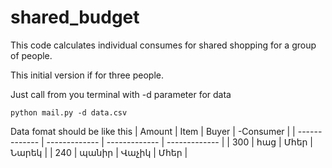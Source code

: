 # shared_budget
This code calculates individual consumes for shared shopping for a group of people.

This initial version if for three people.

Just call from you terminal with -d parameter for data 

`python mail.py -d data.csv`

Data fomat should be like this
| Amount        |    Item       | Buyer         |    -Consumer       |
| ------------- | ------------- | ------------- | -------------      |
| 300           | հաց           | Մհեր          | Նարեկ              |
| 240           | պանիր         | Վաչիկ         | Մհեր               |

